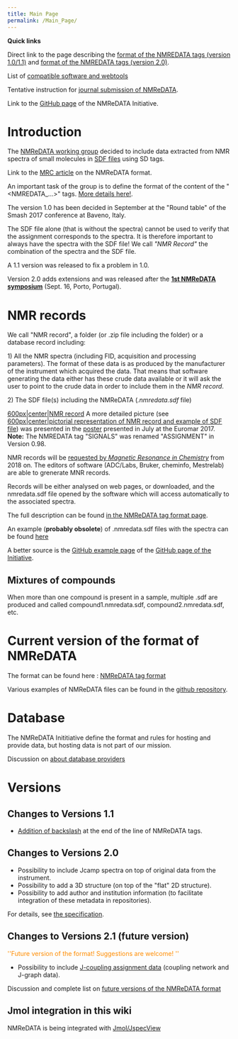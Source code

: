 ```yaml
---
title: Main Page
permalink: /Main_Page/
---
```


**Quick links**

Direct link to the page describing the [format of the NMREDATA tags
(version 1.0/1.1)](/NMReDATA_tag_format "wikilink") and [format of the
NMREDATA tags (version 2.0)](/NMReDATA_tag_format_2.0 "wikilink").

List of [compatible software and
webtools](/Compatible_software "Compatible software")

Tentative instruction for [journal submission of
NMReDATA](/Submission_NMReDATA "wikilink").

Link to the [GitHub page](https://github.com/NMReDATAInitiative) of the
NMReDATA Initiative.

Introduction
============

The [NMReDATA working group](http://www.nmredata.org/partners.html)
decided to include data extracted from NMR spectra of small molecules in
[SDF files](/Sdf_files "wikilink") using SD tags.

Link to the [MRC
article](https://onlinelibrary.wiley.com/doi/abs/10.1002/mrc.4737) on
the NMReDATA format.

An important task of the group is to define the format of the content of
the "\<NMREDATA_...\>" tags. [More details
here!](/NMReDATA_tag_format "wikilink").

The version 1.0 has been decided in September at the "Round table" of
the Smash 2017 conference at Baveno, Italy.

The SDF file alone (that is without the spectra) cannot be used to
verify that the assignment corresponds to the spectra. It is therefore
important to always have the spectra with the SDF file! We call *"NMR
Record"* the combination of the spectra and the SDF file.

A 1.1 version was released to fix a problem in 1.0.

Version 2.0 adds extensions and was released after the [**1st NMReDATA
symposium**](/Symposium2019 "wikilink") (Sept. 16, Porto, Portugal).

NMR records
===========

We call "NMR record", a folder (or .zip file including the folder) or a
database record including:

1\) All the NMR spectra (including FID, acquisition and processing
parameters). The format of these data is as produced by the manufacturer
of the instrument which acquired the data. That means that software
generating the data either has these crude data available or it will ask
the user to point to the crude data in order to include them in the *NMR
record*.

2\) The SDF file(s) including the NMReDATA (*.nmredata.sdf* file)

[600px\|center\|NMR record](/File:nmr_record.png "wikilink") A more
detailed picture (see [600px\|center\|pictorial representation of NMR
record and example of SDF file](/File:test-2.pdf "wikilink")) was
presented in the
[poster](http://nmredata.org/euromar_2017_v5_optimized.pdf) presented in
July at the Euromar 2017. **Note:** The NMREDATA tag "SIGNALS" was
renamed "ASSIGNMENT" in Version 0.98.

NMR records will be [requested by *Magnetic Resonance in
Chemistry*](http://onlinelibrary.wiley.com/doi/10.1002/mrc.4631/full)
from 2018 on. The editors of software (ADC/Labs, Bruker, cheminfo,
Mestrelab) are able to grenerate MNR records.

Records will be either analysed on web pages, or downloaded, and the
nmredata.sdf file opened by the software which will access automatically
to the associated spectra.

The full description can be found [in the NMReDATA tag format
page](/NMReDATA_tag_format "wikilink").

An example (**probably obsolete**) of .nmredata.sdf files with the
spectra can be found
[here](https://www.dropbox.com/sh/hu0qudy2bt56ix0/AACc8UiUoeEskSDVhYnP-cZna?dl=0)

A better source is the [GitHub example
page](https://github.com/NMReDATAInitiative/Examples-of-NMR-records) of
the [GitHub page of the
Initiative](https://github.com/nmredatainitiative).

Mixtures of compounds
---------------------

When more than one compound is present in a sample, multiple .sdf are
produced and called compound1.nmredata.sdf, compound2.nmredata.sdf, etc.

Current version of the format of NMReDATA
=========================================

The format can be found here : [NMReDATA tag
format](/NMReDATA_tag_format "wikilink")

Various examples of NMReDATA files can be found in the [github
repository](https://github.com/NMReDATAInitiative/Examples-of-NMR-records).

Database
========

The NMReDATA Inititiative define the format and rules for hosting and
provide data, but hosting data is not part of our mission.

Discussion on [about database providers](/database_policy "wikilink")

Versions
========

Changes to Versions 1.1
-----------------------

-   [Addition of backslash](/end-of-line "wikilink") at the end of the
    line of NMReDATA tags.

Changes to Versions 2.0
-----------------------

-   Possibility to include Jcamp spectra on top of original data from
    the instrument.
-   Possibility to add a 3D structure (on top of the "flat" 2D
    structure).
-   Possibility to add author and institution information (to facilitate
    integration of these metadata in repositories).

For details, see [the
specification](/NMReDATA_tag_format_2.0 "wikilink").

Changes to Versions 2.1 (future version)
----------------------------------------

<span style="color:#FF8C00"> ''Future version of the format! Suggestions
are welcome! '' </span>

-   Possibility to include [J-coupling assignment
    data](/Jassign "wikilink") (coupling network and J-graph data).

Discussion and complete list on [future versions of the NMReDATA
format](/Future_version "wikilink")

Jmol integration in this wiki
-----------------------------

NMReDATA is being integrated with [Jmol/JspecView](/Jmol "wikilink")